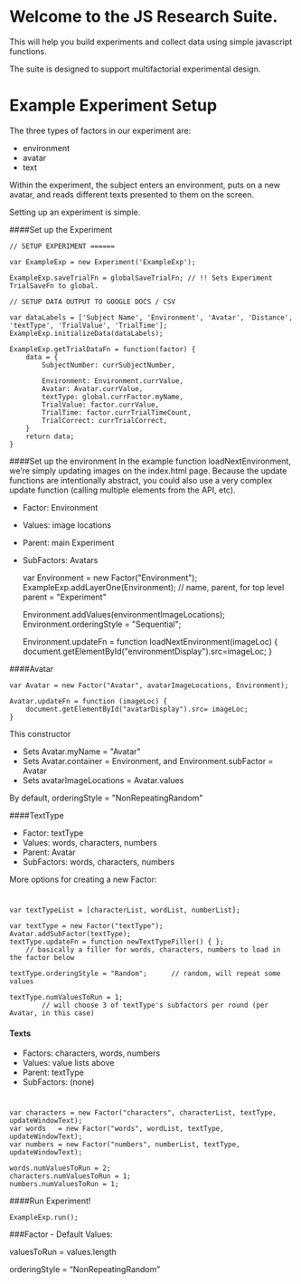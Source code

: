 # Welcome to the JS Research Suite.

This will help you build experiments and collect data using simple javascript functions. 

The suite is designed to support multifactorial experimental design. 


# Example Experiment Setup

The three types of factors in our experiment are:

- environment
- avatar
- text

Within the experiment, the subject enters an environment, puts on a new avatar, and reads different texts presented to them on the screen.

Setting up an experiment is simple.

####Set up the Experiment


	// SETUP EXPERIMENT ======

	var ExampleExp = new Experiment('ExampleExp');

	ExampleExp.saveTrialFn = globalSaveTrialFn; // !! Sets Experiment TrialSaveFn to global. 

	// SETUP DATA OUTPUT TO GOOGLE DOCS / CSV 

	var dataLabels = ['Subject Name', 'Environment', 'Avatar', 'Distance', 'textType', 'TrialValue', 'TrialTime'];
	ExampleExp.initializeData(dataLabels); 

	ExampleExp.getTrialDataFn = function(factor) {
		data = {
	        SubjectNumber: currSubjectNumber, 

	        Environment: Environment.currValue,
	        Avatar: Avatar.currValue,
	        textType: global.currFactor.myName,
	        TrialValue: factor.currValue,
	        TrialTime: factor.currTrialTimeCount,
	        TrialCorrect: currTrialCorrect,  
	    }
	    return data;
	}


####Set up the environment
In the example function loadNextEnvironment, we’re simply updating images on the index.html page. Because the update functions are intentionally abstract, you could also use a very complex update function (calling multiple elements from the API, etc). 

- Factor: Environment
- Values: image locations
- Parent: main Experiment
- SubFactors: Avatars

	var Environment = new Factor("Environment"); 
	ExampleExp.addLayerOne(Environment); 
		// name, parent, for top level parent = "Experiment" 

	Environment.addValues(environmentImageLocations);
	Environment.orderingStyle = "Sequential";

	Environment.updateFn = function loadNextEnvironment(imageLoc) {
		document.getElementById("environmentDisplay").src=imageLoc;
	}


####Avatar


	
	var Avatar = new Factor("Avatar", avatarImageLocations, Environment); 

	Avatar.updateFn = function (imageLoc) {
		document.getElementById("avatarDisplay").src= imageLoc;
	}
	
This constructor

- Sets Avatar.myName = "Avatar"
- Sets Avatar.container = Environment, and Environment.subFactor = Avatar
- Sets avatarImageLocations = Avatar.values

By default, orderingStyle = "NonRepeatingRandom" 


####TextType

- Factor: textType  
- Values: words, characters, numbers
- Parent: Avatar
- SubFactors: words, characters, numbers

More options for creating a new Factor: 


#	
	var textTypeList = [characterList, wordList, numberList];
	
	var textType = new Factor("textType"); 
	Avatar.addSubFactor(textType);	
	textType.updateFn = function newTextTypeFiller() { }; 
		// basically a filler for words, characters, numbers to load in the factor below
	
	textType.orderingStyle = "Random"; 		// random, will repeat some values
	
	textType.numValuesToRun = 1; 	
			// will choose 3 of textType's subfactors per round (per Avatar, in this case)


#### Texts
- Factors: characters, words, numbers  
- Values: value lists above
- Parent: textType
- SubFactors: (none)

#

	var characters = new Factor("characters", characterList, textType, updateWindowText);
	var words 	= new Factor("words", wordList, textType, updateWindowText);
	var numbers = new Factor("numbers", numberList, textType, updateWindowText);	

	words.numValuesToRun = 2;
	characters.numValuesToRun = 1;
	numbers.numValuesToRun = 1;


####Run Experiment!
	
	ExampleExp.run();


###Factor - Default Values:

valuesToRun = values.length

orderingStyle = “NonRepeatingRandom”









